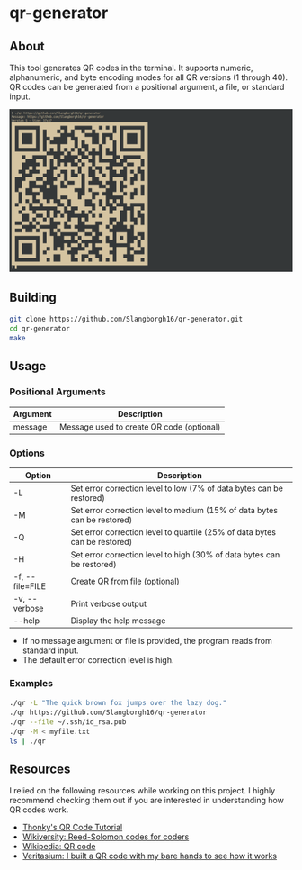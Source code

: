 # qr-generator

## About

This tool generates QR codes in the terminal. It supports numeric, alphanumeric,
and byte encoding modes for all QR versions (1 through 40). QR codes can be
generated from a positional argument, a file, or standard input.

![Demonstration](extras/demo.png)

## Building

```bash
git clone https://github.com/Slangborgh16/qr-generator.git
cd qr-generator
make
```

## Usage

### Positional Arguments

|**Argument**|**Description**|
|---|---|
|message|Message used to create QR code (optional)|

### Options

|**Option**|**Description**|
|---|---|
|-L|Set error correction level to low (7% of data bytes can be restored)|
|-M|Set error correction level to medium (15% of data bytes can be restored)|
|-Q|Set error correction level to quartile (25% of data bytes can be restored)|
|-H|Set error correction level to high (30% of data bytes can be restored)|
|-f, --file=FILE|Create QR from file (optional)|
|-v, --verbose|Print verbose output|
|--help|Display the help message|

- If no message argument or file is provided, the program reads from standard
input.
- The default error correction level is high.

### Examples

```bash
./qr -L "The quick brown fox jumps over the lazy dog."
./qr https://github.com/Slangborgh16/qr-generator
./qr --file ~/.ssh/id_rsa.pub
./qr -M < myfile.txt
ls | ./qr
```

## Resources

I relied on the following resources while working on this project. I highly
recommend checking them out if you are interested in understanding how QR codes
work.

- [Thonky's QR Code Tutorial](https://www.thonky.com/qr-code-tutorial/)
- [Wikiversity: Reed-Solomon codes for coders](
https://en.wikiversity.org/wiki/Reed%E2%80%93Solomon_codes_for_coders)
- [Wikipedia: QR code](https://en.wikipedia.org/wiki/QR_code)
- [Veritasium: I built a QR code with my bare hands to see how it works](
https://youtu.be/w5ebcowAJD8)
